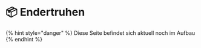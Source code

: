 # 📦 Endertruhen

{% hint style="danger" %}
Diese Seite befindet sich aktuell noch im Aufbau&#x20;
{% endhint %}
